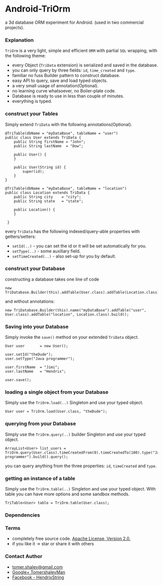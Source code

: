 # Android-TriOrm
a 3d database ORM experiment for Android. (used in two commercial projects).

### Explanation
`TriOrm` is a very light, simple and efficient `ORM` with partial `SQL` wrapping, with the following theme:
* every Object (`TriData` extension) is serialized and saved in the database.
* you can only query by three fields: `id`, `time_created` and `type`.
* familiar no fuss Builder pattern to construct database.
* easy API to query, save and load typed objects.
* a very small usage of annotation(Optional).
* no learning curve whatsoever, no Boiler-plate code.
* Database is ready to use in less than couple of minutes.
* everything is typed.

### construct your Tables
Simply extend `TriData` with the following annotations(Optional).
```
@TriTable(dbName = "myDataBase", tableName = "user")
public class User extends TriData {
    public String firstName = "John";
    public String lastName  = "Dow";

    public User() {
    }

    public User(String id) {
        super(id);
    }
}

@TriTable(dbName = "myDataBase", tableName = "location")
public class Location extends TriData {
    public String city    = "city";
    public String state   = "state";

    public Location() {
    }

 }

```

every `TriData` has the following indexed/query-able properties with getters/setters:
* `setId(..)` - you can set the id or it will be set automatically for you.
* `setType(..)` - some auxiliary field.
* `setTimeCreated(..)` - also set-up for you by default.

### construct your Database
constructing a database takes one line of code
```
new TriDatabase.Builder(this).addTable(User.class).addTable(Location.class).build();

```

and without annotations:
```
new TriDatabase.Builder(this).name("myDataBase").addTable("user", User.class).addTable("location", Location.class).build();

```

### Saving into your Database
Simply invoke the `save()` method on your extended `TriData` object.
```
User user       = new User();

user.setId("theDude");
user.setType("Java programmer");

user.firstName  = "Jimi";
user.lastName   = "Hendrix";

user.save();
```

### loading a single object from your Database
Simply use the `TriOrm.load(..)` Singleton and use your typed object.
```
User user = TriOrm.load(User.class, "theDude");
```

### querying from your Database
Simply use the `TriOrm.query(..)` builder Singleton and use your typed object.
```
ArrayList<User> list_users = TriOrm.query(User.class).timeCreatedFrom(0).timeCreatedTo(100).type("Java programmer").build().query();
```
you can query anything from the three properties: `id`, `timeCreated` and `type`.

### getting an instance of a table

Simply use the `TriOrm.table(..)` Singleton and use your typed object.
With table you can have more options and some sandbox methods.
```
TriTable<User> table = TriOrm.table(User.class);
```

### Dependencies

### Terms
* completely free source code. [Apache License, Version 2.0.](http://www.apache.org/licenses/LICENSE-2.0)
* if you like it -> star or share it with others

### Contact Author
* [tomer.shalev@gmail.com](tomer.shalev@gmail.com)
* [Google+ TomershalevMan](https://plus.google.com/+TomershalevMan/about)
* [Facebook - HendrixString](https://www.facebook.com/HendrixString)

